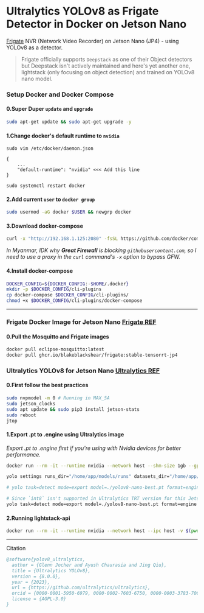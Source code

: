 Ultralytics YOLOv8 as Frigate Detector in Docker on Jetson Nano
===

[Frigate](https://github.com/blakeblackshear/frigate) NVR (Network Video Recorder) on Jetson Nano (JP4) - using YOLOv8 as a detector.

> Frigate officially supports `Deepstack` as one of their Object detectors but Deepstack isn't actively maintained and here's yet another one, lightstack (only focusing on object detection) and trained on YOLOv8 nano model.

### Setup Docker and Docker Compose

#### 0.Super Duper `update` and `upgrade`
```sh
sudo apt-get update && sudo apt-get upgrade -y
```

#### 1.Change docker's default runtime to `nvidia`
`sudo vim /etc/docker/daemon.json`
```
{
    ...
    "default-runtime": "nvidia" <<< Add this line
}
```
`sudo systemctl restart docker`

#### 2.Add current `user` to `docker group`
```sh
sudo usermod -aG docker $USER && newgrp docker
```

#### 3.Download docker-compose
```sh
curl -x "http://192.168.1.125:2080" -fsSL https://github.com/docker/compose/releases/download/v2.24.5/docker-compose-linux-aarch64 -o docker-compose
```

_In Myanmar, IDK why **Great Firewall** is blocking `githubusercontent.com`, so I need to use a proxy in the `curl` command's `-x` option to bypass GFW._

#### 4.Install docker-compose

```sh
DOCKER_CONFIG=${DOCKER_CONFIG:-$HOME/.docker}
mkdir -p $DOCKER_CONFIG/cli-plugins
cp docker-compose $DOCKER_CONFIG/cli-plugins/
chmod +x $DOCKER_CONFIG/cli-plugins/docker-compose
```
---

### Frigate Docker Image for Jetson Nano [Frigate REF](#)

#### 0.Pull the Mosquitto and Frigate images
```bash
docker pull eclipse-mosquitto:latest
docker pull ghcr.io/blakeblackshear/frigate:stable-tensorrt-jp4
```

### Ultralytics YOLOv8 for Jetson Nano [Ultralytics REF](https://docs.ultralytics.com/guides/nvidia-jetson/#best-practices-when-using-nvidia-jetson)


#### 0.First follow the best practices
```bash
sudo nvpmodel -m 0 # Running in MAX_5A
sudo jetson_clocks
sudo apt update && sudo pip3 install jetson-stats
sudo reboot
jtop
```

#### 1.Export .pt to .engine using Ultralytics image
_Export .pt to .engine first if you're using with Nvidia devices for better performance._
```bash
docker run --rm -it --runtime nvidia --network host --shm-size 1gb --gpus all -v $(pwd)/config/model_cache:/home/app/models ghcr.io/minlaxz/lightstack-api:yolov8-jp4 bash

yolo settings runs_dir="/home/app/models/runs" datasets_dir="/home/app/models/datasets" weights_dir="/home/app/models/runs/weights"

# yolo task=detect mode=export model=./yolov8-nano-best.pt format=engine data=license-plates/data.yaml int8=True imgsz=640 device=0

# Since `int8` isn't supported in Ultralytics TRT version for this Jetson Nano, data.yml is unnecessary here.
yolo task=detect mode=export model=./yolov8-nano-best.pt format=engine imgsz=640 device=0
```

#### 2.Running lightstack-api


```bash
docker run --rm -it --runtime nvidia --network host --ipc host -v $(pwd)/config/model_cache:/home/app/models ghcr.io/minlaxz/lightstack-api:yolov8-jp4
```
---

Citation

```BibTeX
@software{yolov8_ultralytics,
  author = {Glenn Jocher and Ayush Chaurasia and Jing Qiu},
  title = {Ultralytics YOLOv8},
  version = {8.0.0},
  year = {2023},
  url = {https://github.com/ultralytics/ultralytics},
  orcid = {0000-0001-5950-6979, 0000-0002-7603-6750, 0000-0003-3783-7069},
  license = {AGPL-3.0}
}
```